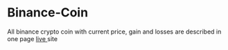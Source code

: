 # Binance-Coin
All binance crypto coin with current price, gain and losses are described in one page
<a href='https://arman18.github.io/Binance-Coin/'> live </a> site
